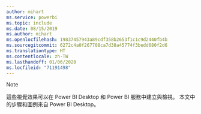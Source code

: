 ```yaml
---
author: mihart
ms.service: powerbi
ms.topic: include
ms.date: 08/15/2019
ms.author: mihart
ms.openlocfilehash: 19837457943a89cdf358b2653f1c1c9d2440fb4b
ms.sourcegitcommit: 6272c4a0f267708ca7d38a45774f3bedd680f2d6
ms.translationtype: HT
ms.contentlocale: zh-TW
ms.lasthandoff: 01/06/2020
ms.locfileid: "71191498"
---
```

>[!NOTE]
>這些視覺效果可以在 Power BI Desktop 和 Power BI 服務中建立與檢視。 本文中的步驟和圖例來自 Power BI Desktop。 
